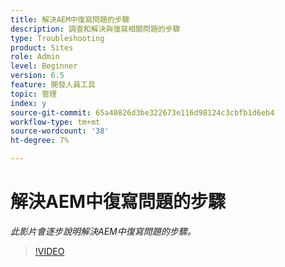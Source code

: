 ```yaml
---
title: 解決AEM中復寫問題的步驟
description: 調查和解決與復寫相關問題的步驟
type: Troubleshooting
product: Sites
role: Admin
level: Beginner
version: 6.5
feature: 開發人員工具
topic: 管理
index: y
source-git-commit: 65a40826d3be322673e116d98124c3cbfb1d6eb4
workflow-type: tm+mt
source-wordcount: '38'
ht-degree: 7%

---
```



# 解決AEM中復寫問題的步驟

*此影片會逐步說明解決AEM中復寫問題的步驟。*

>[!VIDEO](https://video.tv.adobe.com/v/335471?quality=9&learn=on)
